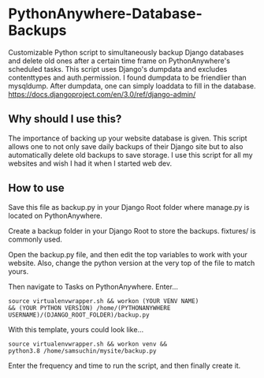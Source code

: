 # PythonAnywhere-Database-Backups
Customizable Python script to simultaneously backup Django databases and delete old ones after a certain time frame on PythonAnywhere's scheduled tasks. This script uses Django's dumpdata and excludes contenttypes and auth.permission. I found dumpdata to be friendlier than mysqldump. After dumpdata, one can simply loaddata to fill in the database.
https://docs.djangoproject.com/en/3.0/ref/django-admin/


## Why should I use this?

The importance of backing up your website database is given. This script allows one to not only save daily backups of their Django site but to also automatically delete old backups to save storage. I use this script for all my websites and wish I had it when I started web dev.

## How to use

Save this file as backup.py in your Django Root folder where manage.py is located on PythonAnywhere.

Create a backup folder in your Django Root to store the backups. fixtures/ is commonly used.

Open the backup.py file, and then edit the top variables to work with your website. Also, change the python version at the very top of the file to match yours.

Then navigate to Tasks on PythonAnywhere. Enter...<br/>

<code>source virtualenvwrapper.sh && workon (YOUR VENV NAME) && (YOUR PYTHON VERSION) /home/(PYTHONANYWHERE USERNAME)/(DJANGO_ROOT_FOLDER)/backup.py</code>

With this template, yours could look like...<br/>

<code>source virtualenvwrapper.sh && workon venv && python3.8 /home/samsuchin/mysite/backup.py</code>

Enter the frequency and time to run the script, and then finally create it.
